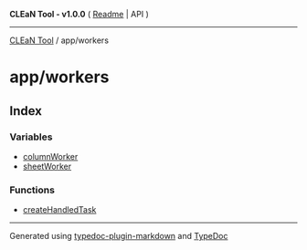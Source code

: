 **CLEaN Tool - v1.0.0** ( [Readme](../../README.md) \| API )

***

[CLEaN Tool](../../modules.md) / app/workers

# app/workers

## Index

### Variables

- [columnWorker](variables/columnWorker.md)
- [sheetWorker](variables/sheetWorker.md)

### Functions

- [createHandledTask](functions/createHandledTask.md)

***

Generated using [typedoc-plugin-markdown](https://www.npmjs.com/package/typedoc-plugin-markdown) and [TypeDoc](https://typedoc.org/)
